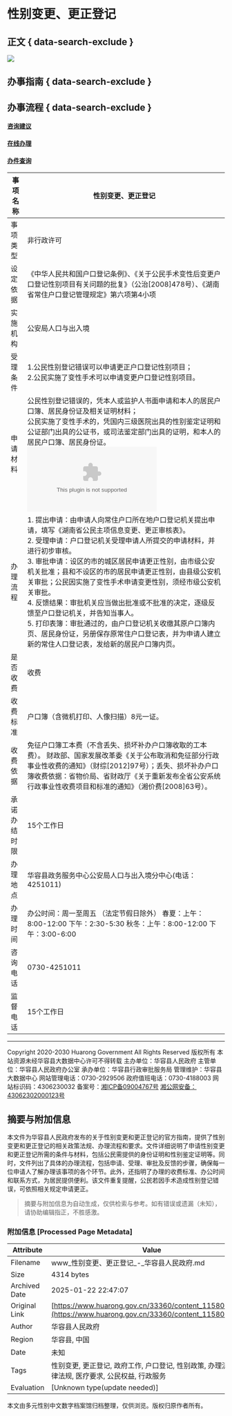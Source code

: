 # 性别变更、更正登记

## 正文 { data-search-exclude }


![](https://www.huarong.gov.cn/images/bg.jpg)

## 办事指南 { data-search-exclude }

## 办事流程 { data-search-exclude }

#### [咨询建议](https://www.huarong.gov.cn/webapp/hrx/email/index.jsp)

#### [在线办理](https://zwfw-new.hunan.gov.cn/hnzwfw/1/7/85/index.htm)

#### [办件查询](https://zwfw-new.hunan.gov.cn/hnvirtualhall/servicestatistics/approveiframe.jsp)

| 事项名称          | 性别变更、更正登记                                     |
|-------------------|----------------------------------------------------|
| 事项类型          | 非行政许可                                           |
| 设定依据          | 《中华人民共和国户口登记条例》、《关于公民手术变性后变更户口登记性别项目有关问题的批复》（公治[2008]478号）、《湖南省常住户口登记管理规定》第六项第4小项 |
| 实施机构          | 公安局人口与出入境                                   |
| 受理条件          | 1.公民性别登记错误可以申请更正户口登记性别项目； <br> 2.公民实施了变性手术可以申请变更户口登记性别项目。 |
| 申请材料          | 公民性别登记错误的，凭本人或监护人书面申请和本人的居民户口簿、居民身份证及相关证明材料；<br>公民实施了变性手术的，凭国内三级医院出具的性别鉴定证明和公证部门出具的公证书，或司法鉴定部门出具的证明，和本人的居民户口簿、居民身份证。 ![][1] |
| 办理流程          | 1. 提出申请：由申请人向常住户口所在地户口登记机关提出申请，填写《湖南省公民主项信息变更、更正审核表》。<br> 2. 受理申请：户口登记机关受理申请人所提交的申请材料，并进行初步审核。<br> 3. 审批申请：设区的市的城区居民申请更正性别，由市级公安机关批准；县和不设区的市的居民申请更正性别，由县级公安机关审批；公民因实施了变性手术申请变更性别，须经市级公安机关审批。<br> 4. 反馈结果：审批机关应当做出批准或不批准的决定，逐级反馈至户口登记机关，并告知当事人。<br> 5. 打印表簿：审批通过的，由户口登记机关收缴其原户口簿内页、居民身份证，另册保存原常住户口登记表，并为申请人建立新的常住人口登记表，发给新的居民户口簿内页。 |
| 是否收费          | 收费                                               |
| 收费标准          | 户口簿（含微机打印、人像扫描）8元一证。                 |
| 收费依据          | 免征户口簿工本费（不含丢失、损坏补办户口簿收取的工本费）。 财政部、国家发展改革委《关于公布取消和免征部分行政事业性收费的通知》（财综[2012]97号）；丢失、损坏补办户口簿收费依据：省物价局、省财政厅《关于重新发布全省公安系统行政事业性收费项目和标准的通知》（湘价费[2008]63号）。 |
| 承诺办结时限      | 15个工作日                                       |
| 办理地点          | 华容县政务服务中心公安局人口与出入境分中心(电话：4251011) |
| 办理时间          | 办公时间：周一至周五 （法定节假日除外） 春夏：上午：8:00-12:00 下午：2:30-5:30 秋冬：上午：8:00-12:00 下午：3:00-6:00 |
| 咨询电话          | 0730-4251011                                     |
| 监督电话          | 15个工作日                                       |

[1]: ../uploadfiles/Work/2015/10/201510291123360957.doc

---

Copyright 2020-2030 Huarong Government All Rights Reserved 版权所有 本站资源未经华容县大数据中心许可不得转载 主办单位：华容县人民政府 主管单位：华容县人民政府办公室 承办单位：华容县行政审批服务局 管理维护：华容县大数据中心 网站管理电话：0730-2929506 政府值班电话：0730-4188003 网站标识码：4306230032 备案号：[湘ICP备09004767号](https://beian.miit.gov.cn) [湘公网安备：43062302000123号](https://www.beian.gov.cn/portal/registerSystemInfo?recordcode=43062302000123)
<!-- tcd_original_link https://www.huarong.gov.cn/33360/content_1158095.html -->


## 摘要与附加信息

<!-- tcd_abstract -->
本文件为华容县人民政府发布的关于性别变更和更正登记的官方指南，提供了性别变更和更正登记的相关政策法规、办理流程和要求。文件详细说明了申请性别变更和更正登记所需的条件与材料，包括公民需提供的身份证明和性别鉴定证明等。同时，文件列出了具体的办理流程，包括申请、受理、审批及反馈的步骤，确保每一位申请人了解办理该事项的各个环节。此外，还指明了办理的收费标准、办公时间和联系方式，为居民提供便利。该文件重复提醒，公民若因手术造成性别登记错误，可依照相关规定申请更正。
<!-- tcd_abstract_end -->

> 摘要与附加信息为自动生成，仅供检索与参考。如有错误或遗漏（未知），请协助编辑指正，不胜感激。

### 附加信息 [Processed Page Metadata]

| Attribute       | Value                                  |
|-----------------|----------------------------------------|
| Filename        | www_性别变更、更正登记_-_华容县人民政府.md                             |
| Size            | 4314 bytes                           |
| Archived Date   | 2025-01-22 22:47:07                             |
| Original Link   | [https://www.huarong.gov.cn/33360/content_1158095.html](https://www.huarong.gov.cn/33360/content_1158095.html)                       |
| Author          | 华容县人民政府                               |
| Region          | 华容县, 中国                               |
| Date            | 未知                                 |
| Tags            | 性别变更, 更正登记, 政府工作, 户口登记, 性别政策, 办理流程, 法律法规, 医疗要求, 公民权益, 行政服务                                 |
| Evaluation            | [Unknown type(update needed)]                                 |
<!-- tcd_table_end -->

本文由多元性别中文数字档案馆归档整理，仅供浏览。版权归原作者所有。
